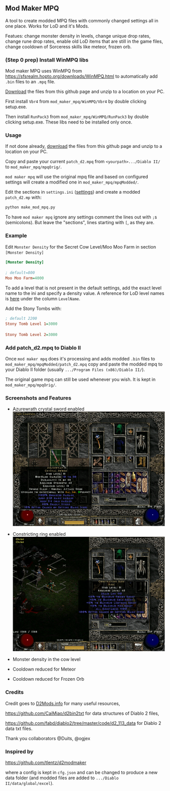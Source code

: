 ## Mod Maker MPQ
A tool to create modded MPQ files with commonly changed settings all in one place.
Works for LoD and it's Mods.

Featues: change monster density in levels, change unique drop rates, change rune drop rates, enable old LoD items that are still in the game files, change cooldown of Sorceress skills like meteor, frozen orb.

### (Step 0 prep) Install WinMPQ libs 
Mod maker MPQ uses WinMPQ from https://sfsrealm.hopto.org/downloads/WinMPQ.html to automatically add `.bin` files to an `.mpq` file.

[Download](https://github.com/pairofdocs/mod_maker_mpq/archive/refs/heads/master.zip) the files from this github page and unzip to a location on your PC.

First install `Vbr4` from `mod_maker_mpq/WinMPQ/Vbr4` by double clicking setup.exe.

Then install `RunPack3` from `mod_maker_mpq/WinMPQ/RunPack3` by double clicking setup.exe.
These libs need to be installed only once.


### Usage
If not done already, [download](https://github.com/pairofdocs/mod_maker_mpq/archive/refs/heads/master.zip) the files from this github page and unzip to a location on your PC.

Copy and paste your current `patch_d2.mpq` from `<yourpath>.../Diablo II/` to `mod_maker_mpq/mpqOrig/`.

`mod maker mpq` will use the original mpq file and based on configured settings will create a modified one in `mod_maker_mpq/mpqModded/`.

Edit the sections in `settings.ini` ([settings](https://github.com/pairofdocs/mod_maker_mpq/blob/master/settings.ini)) and create a modded `patch_d2.mp` with:
```cmd
python make_mod_mpq.py
```

To have `mod maker mpq` ignore any settings comment the lines out with `;`s (semicolons).
But leave the "sections", lines starting with `[`, as they are.


### Example
Edit `Monster Density` for the Secret Cow Level/Moo Moo Farm in section `[Monster Density]`

```ini
[Monster Density]

; default=800
Moo Moo Farm=4000
```

To add a level that is not present in the default settings, add the exact level name to the ini and specify a density value.
A reference for LoD level names is [here](https://github.com/fabd/diablo2/blob/master/code/d2_113_data/Levels.txt) under the column `LevelName`.

Add the Stony Tombs with:

```ini
; default 2200
Stony Tomb Level 1=3000

Stony Tomb Level 2=3000
```


### Add patch_d2.mpq to Diablo II
Once `mod maker mpq` does it's processing and adds modded `.bin` files to `mod_maker_mpq/mpqModded/patch_d2.mpq` copy and paste the modded mpq to your Diablo II folder (usually `.../Program Files (x86)/Diablo II/`).

The original game mpq can still be used whenever you wish. 
It is kept in `mod_maker_mpq/mpqOrig/`.


### Screenshots and Features
- Azurewrath crystal sword enabled
![Azurewrath crystal sword enabled](./img/azurewrath_csword.jpg)

- Constricting ring enabled
![Constricting ring enabled](./img/constricting_ring.jpg)

- Monster density in the cow level

- Cooldown reduced for Meteor

- Cooldown reduced for Frozen Orb


### Credits
Credit goes to [D2Mods.info](https://d2mods.info/home.php) for many useful resources,

https://github.com/CaiMiao/d2bin2txt for data structures of Diablo 2 files,

https://github.com/fabd/diablo2/tree/master/code/d2_113_data for Diablo 2 data txt files.

Thank you collaborators @Duits, @ogjex


### Inspired by
https://github.com/tlentz/d2modmaker

where a config is kept in `cfg.json` and can be changed to produce a new data folder (and modded files are added to `.../Diablo II/data/global/excel`).
